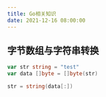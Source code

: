 ```yaml
---
title: Go相关知识
date: 2021-12-16 08:00:00
---
```



字节数组与字符串转换
-----------------------------

```go
var str string = "test"
var data []byte = []byte(str)

str = string(data[:])
```